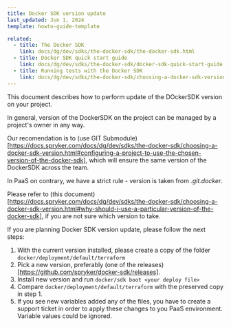 ```yaml
---
title: Docker SDK version update
last_updated: Jun 1, 2024
template: howto-guide-template

related:
  - title: The Docker SDK
    link: docs/dg/dev/sdks/the-docker-sdk/the-docker-sdk.html
  - title: Docker SDK quick start guide
    link: docs/dg/dev/sdks/the-docker-sdk/docker-sdk-quick-start-guide.html
  - title: Running tests with the Docker SDK
    link: docs/dg/dev/sdks/the-docker-sdk/choosing-a-docker-sdk-version.html
---
```


This document describes how to perform update of the DOckerSDK version on your project.

In general, version of the DockerSDK on the project can be managed by a project's owner in any way.

Our recomendation is to (use GIT Submodule)[https://docs.spryker.com/docs/dg/dev/sdks/the-docker-sdk/choosing-a-docker-sdk-version.html#configuring-a-project-to-use-the-chosen-version-of-the-docker-sdk], which will ensure the same version of the DockerSDK across the team.

In PaaS on contrary, we have a strict rule - version is taken from *.git.docker*.

Please refer to (this document)[https://docs.spryker.com/docs/dg/dev/sdks/the-docker-sdk/choosing-a-docker-sdk-version.html#why-should-i-use-a-particular-version-of-the-docker-sdk], if you are not sure which version to take.

If you are planning Docker SDK version update, please follow the next steps:

1. With the current version installed, please create a copy of the folder `docker/deployment/default/terraform`
2. Pick a new version, preferably (one of the releases)[https://github.com/spryker/docker-sdk/releases].
3. Install new version and run `docker/sdk boot <your deploy file>`
4. Compare `docker/deployment/default/terraform` with the preserved copy in step 1.
5. If you see new variables added any of the files, you have to create a support ticket in order to apply these changes to you PaaS environment. Variable values could be ignored.
